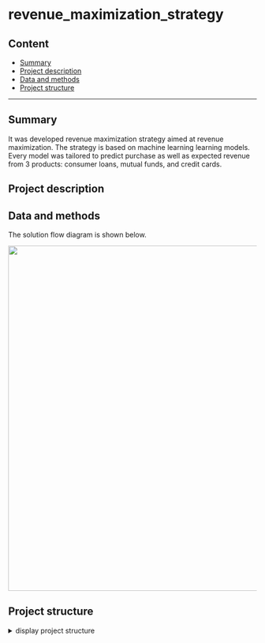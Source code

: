 # revenue_maximization_strategy


## Content

* [Summary](README.md#Summary)  
* [Project description](README.md#Project-description)  
* [Data and methods](README.md#Data-and-methods)                                
* [Project structure](README.md#Project-structure)                   


---

## Summary
It was developed revenue maximization strategy aimed at revenue maximization. The strategy is based on machine learning learning models. Every model was tailored to predict purchase as well as expected revenue from 3 products: consumer loans, mutual funds, and credit cards.

## Project description

## Data and methods

The solution flow diagram is shown below.

<div align="center">
<img src="./figures/Sheme.png" width="700">  </div>

## Project structure

<details>
  <summary>display project structure </summary>

```Python
revenue_maximization_strategy
├── .gitignore
├── config
│   └── config.json     # configuration setings
├── data                # data archive
│  
├── figures
│   ├── fig_1.png
.....
│   └── fig_13.png
├── models              # models and weights
│   ├── gbr_cc_opt.pkl
.....
│   └── gb_opt_mf.pkl
├── notebooks           # notebooks
│   └── Project.ipynb

├── README.md
├── requirements.txt    
└── utils               # functions and data loaders
    └── reader_config.py
```
</details>
